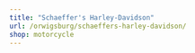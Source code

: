 ```yaml
---
title: "Schaeffer's Harley-Davidson"
url: /orwigsburg/schaeffers-harley-davidson/
shop: motorcycle
---
```

